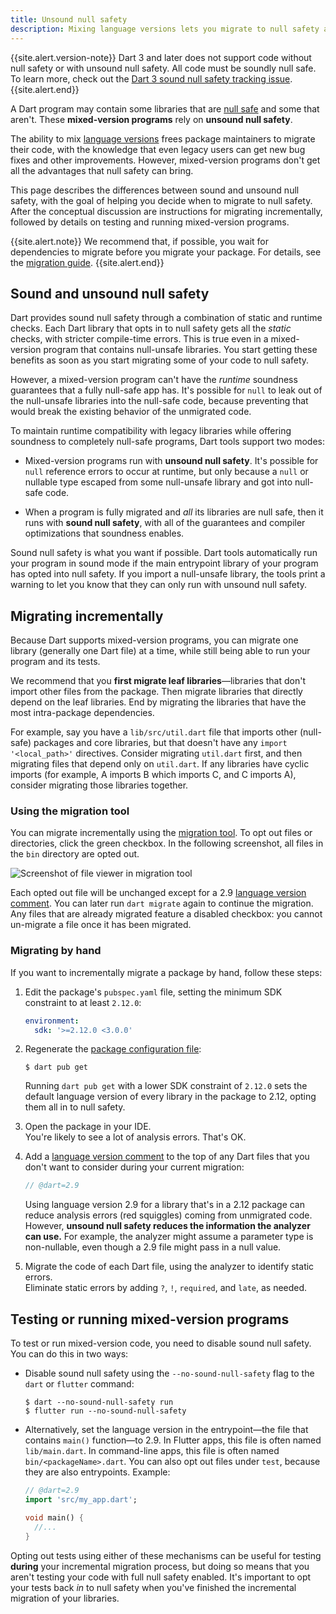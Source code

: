 ```yaml
---
title: Unsound null safety
description: Mixing language versions lets you migrate to null safety at your own pace, with some of the benefits of null safety.
---
```


{{site.alert.version-note}}
Dart 3 and later does not support code without
null safety or with unsound null safety.
All code must be soundly null safe.
To learn more, check out the [Dart 3 sound null safety tracking issue][].
{{site.alert.end}}

A Dart program may contain some libraries that
are [null safe][] and some that aren't.
These **mixed-version programs**
rely on **unsound null safety**.

[null safe]: /null-safety
[migrated]: /null-safety#migrate
[Dart 3 sound null safety tracking issue]: https://github.com/dart-lang/sdk/issues/49530

The ability to mix [language versions][]
frees package maintainers to migrate their code,
with the knowledge that even legacy users can get new
bug fixes and other improvements.
However, mixed-version programs don't get all the advantages
that null safety can bring.

[language versions]: /guides/language/evolution#language-versioning

This page describes the differences between sound and unsound null safety,
with the goal of helping you decide when to migrate to null safety.
After the conceptual discussion are instructions for migrating incrementally,
followed by details on testing and running mixed-version programs.

{{site.alert.note}}
  We recommend that, if possible, you wait for dependencies to migrate
  before you migrate your package.
  For details, see the [migration guide][].
{{site.alert.end}}

[migration guide]: /null-safety/migration-guide


## Sound and unsound null safety

Dart provides sound null safety through a combination of
static and runtime checks.
Each Dart library that opts in to null safety gets
all the _static_ checks, with stricter compile-time errors.
This is true even in a mixed-version program that contains
null-unsafe libraries.
You start getting these benefits
as soon as you start migrating some of your code to null safety.

However, a mixed-version program can't have the
_runtime_ soundness guarantees that a fully null-safe app has.
It's possible for `null` to leak out of the null-unsafe libraries
into the null-safe code, because
preventing that would break the existing behavior of the unmigrated code.

To maintain runtime compatibility with legacy libraries
while offering soundness to completely null-safe programs,
Dart tools support two modes:

* Mixed-version programs run with **unsound null safety**.
  It's possible for `null` reference errors to occur at runtime,
  but only because a `null` or nullable type escaped from
  some null-unsafe library and got into null-safe code.

* When a program is fully migrated and _all_ its libraries are null safe,
  then it runs with **sound null safety**, with
  all of the guarantees and compiler optimizations that soundness enables.

Sound null safety is what you want if possible.
Dart tools automatically run your program in sound mode if
the main entrypoint library of your program has opted into null safety.
If you import a null-unsafe library,
the tools print a warning to let you know that
they can only run with unsound null safety.


## Migrating incrementally

Because Dart supports mixed-version programs,
you can migrate one library (generally one Dart file) at a time,
while still being able to run your program and its tests.

We recommend that you **first migrate leaf libraries**—libraries 
that don't import other files from the package.
Then migrate libraries that directly depend on the leaf libraries.
End by migrating the libraries that have the most
intra-package dependencies.

For example, say you have a `lib/src/util.dart` file
that imports other (null-safe) packages and core libraries,
but that doesn't have any `import '<local_path>'` directives.
Consider migrating `util.dart` first,
and then migrating files that depend only on `util.dart`.
If any libraries have cyclic imports
(for example, A imports B which imports C, and C imports A),
consider migrating those libraries together.

### Using the migration tool

You can migrate incrementally using the
[migration tool][].
To opt out files or directories, click the green checkbox.
In the following screenshot,
all files in the `bin` directory are opted out.

![Screenshot of file viewer in migration tool](/null-safety/migration-tool-incremental.png)

[migration tool]: /null-safety/migration-guide#step2-migrate

Each opted out file will be unchanged
except for a 2.9 [language version comment][].
You can later run `dart migrate` again to continue the migration.
Any files that are already migrated feature a disabled checkbox:
you cannot un-migrate a file once it has been migrated.

### Migrating by hand

If you want to incrementally migrate a package by hand, follow these steps:

1. Edit the package's `pubspec.yaml` file,
   setting the minimum SDK constraint to at least `2.12.0`:

   ```yaml
   environment:
     sdk: '>=2.12.0 <3.0.0'
   ```

2. Regenerate the [package configuration file][]:

   ```terminal
   $ dart pub get
   ```

   [package configuration file]: https://github.com/dart-lang/language/blob/main/accepted/2.8/language-versioning/package-config-file-v2.md

   Running `dart pub get` with a lower SDK constraint of `2.12.0`
   sets the default language version of
   every library in the package to 2.12,
   opting them all in to null safety.

3. Open the package in your IDE. <br>
   You're likely to see a lot of analysis errors.
   That's OK.

4. Add a [language version comment][] to the top of
   any Dart files that you don't want to consider during your current migration:
   
   ```dart
   // @dart=2.9
   ```

   Using language version 2.9 for a library that's in a 2.12 package
   can reduce analysis errors (red squiggles) coming from unmigrated code.
   However, **unsound null safety reduces the
   information the analyzer can use.**
   For example, the analyzer might assume a
   parameter type is non-nullable,
   even though a 2.9 file might pass in a null value.

5. Migrate the code of each Dart file,
   using the analyzer to identify static errors. <br>
   Eliminate static errors by adding `?`, `!`, `required`, and `late`,
   as needed.


## Testing or running mixed-version programs

To test or run mixed-version code,
you need to disable sound null safety.
You can do this in two ways:

* Disable sound null safety using the `--no-sound-null-safety` flag
  to the `dart` or `flutter` command:

  ```terminal
  $ dart --no-sound-null-safety run
  $ flutter run --no-sound-null-safety
  ```

* Alternatively, set the language version in the 
  entrypoint—the file that contains `main()` function—to 2.9.
  In Flutter apps, this file is often named `lib/main.dart`.
  In command-line apps, this file is often named `bin/<packageName>.dart`.
  You can also opt out files under `test`,
  because they are also entrypoints.
  Example:

  ```dart
  // @dart=2.9
  import 'src/my_app.dart';

  void main() {
    //...
  }
  ```
  
Opting out tests using either of these mechanisms can be useful
for testing **during** your incremental migration process,
but doing so means that you aren't testing your code with
full null safety enabled.
It's important to opt your tests back _in_ to null safety
when you've finished the incremental migration of your libraries.


[language version comment]: /guides/language/evolution#per-library-language-version-selection
